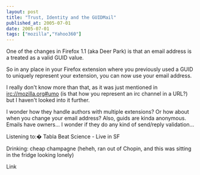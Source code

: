 ```yaml
---
layout: post
title: "Trust, Identity and the GUIDMail"
published_at: 2005-07-01
date: 2005-07-01
tags: ["mozilla","Yahoo360"]
---
```


One of the changes in Firefox 1.1 (aka Deer Park) is that an email address is a treated as a valid GUID value.

So in any place in your Firefox extension where you previously used a GUID to uniquely represent your extension, you can now use your email address.

I really don't know more than that, as it was just mentioned in [irc://mozilla.org#umo](http://dietrich.ganx4.com/blog/wp-admin/post.php#//mozilla.org#umo) (is that how you represent an irc channel in a URL?) but I haven't looked into it further.

I wonder how they handle authors with multiple extensions? Or how about when you change your email address? Also, guids are kinda anonymous. Emails have owners... I wonder if they do any kind of send/reply validation...

Listening to:� Tabla Beat Science - Live in SF

Drinking: cheap champagne (heheh, ran out of Chopin, and this was sitting in the fridge looking lonely)

Link
[ ](http://secure.hisfirstbigcock.com/track/Mzg0ODozOjIx/)[ ](http://secure.hisfirstgayfuck.com/track/Mzg0ODozOjI1/)[ ](http://secure.hunnycam.com/track/Mzg0ODozOjk3/)[ ](http://secure.meandmydildo.com/track/Mzg0ODozOjIz/)[ ](http://secure.peeandfuck.com/track/Mzg0ODozOjky/)[ ](http://secure.rawhentaisex.com/track/Mzg0ODozOjgw/)[ ](http://secure.rawtoonsex.com/track/Mzg0ODozOjc2/)[ ](http://secure.screwmilf.com/track/Mzg0ODozOjI5/)[ ](http://secure.voyeurcampus.com/track/Mzg0ODozOjE4/)[ ](http://secure.yougangbang.com/track/Mzg0ODozOjY/)[ ](http://join.amateurbondagevideos.com/track/MTQ5NzcxOTo1OjI/)[ ](http://join.amateursmothering.com/track/MTQ5NzcxOTo1OjE2/)[ ](http://join.painfreaks.com/track/MTQ5NzcxOTo1OjU/)[ ](http://join.purespanking.com/track/MTQ5NzcxOTo1Ojc/)[ ](http://join.ricksavage.com/track/MTQ5NzcxOTo1OjE/)[ ](http://join.titanictitties.com/track/MTQ5NzcxOTo1OjY/)[ ](http://join.tokyoslaves.com/track/MTQ5NzcxOTo1OjEx/)[ ](http://site.fetishflixx.com/track/MjU2OTozOjE3/)[ ](http://site.girlsbottom.com/track/MjU2OTozOjEx/)[ ](http://site.slutspanking.com/track/MjU2OTozOjI0/)[ ](http://site.spankmybottom.com/track/MjU2OTozOjM/)[ ](http://site.spankedschoolgirl.com/track/MjU2OTozOjU/)[ ](http://site.spankingdigital.com/track/MjU2OTozOjI/)[ ](http://site.spankingimages.com/track/MjU2OTozOjQ/)